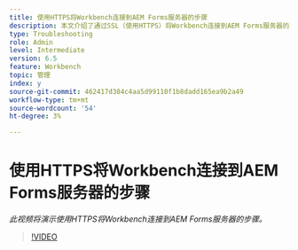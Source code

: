 ```yaml
---
title: 使用HTTPS将Workbench连接到AEM Forms服务器的步骤
description: 本文介绍了通过SSL（使用HTTPS）将Workbench连接到AEM Forms服务器的步骤
type: Troubleshooting
role: Admin
level: Intermediate
version: 6.5
feature: Workbench
topic: 管理
index: y
source-git-commit: 462417d384c4aa5d99110f1b8dadd165ea9b2a49
workflow-type: tm+mt
source-wordcount: '54'
ht-degree: 3%

---
```



# 使用HTTPS将Workbench连接到AEM Forms服务器的步骤

*此视频将演示使用HTTPS将Workbench连接到AEM Forms服务器的步骤。*

>[!VIDEO](https://video.tv.adobe.com/v/335482?quality=9&learn=on)
